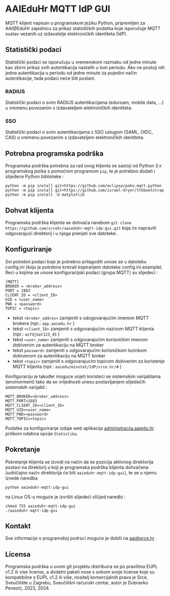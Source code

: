 # AAIEduHr MQTT IdP GUI
MQTT klijent napisan u programskom jeziku Python, pripremljen za AAI@EduHr zajednicu za prikaz statističkih podatka koje isporučuje MQTT sustav vezanih uz izdavatelje elektroničkih identiteta (IdP).

## Statistički podaci
Statistički podaci se isporučuju u vremenskom razmaku od jedne minute kao zbirni prikaz svih autentikacija nastalih u tom periodu. Ako ne postoji niti jedna autentikacija u periodu od jedne minute za pojedini način autentikacije, tada podaci neće biti poslani.
### RADIUS
Statistički podaci o svim RADIUS autentikacijama (eduroam, mobile data, ...) u vremenu povezanim s izdavateljem elektroničkih identiteta.
### SSO
Statistički podaci o svim autentikacijama s SSO uslugom (SAML, OIDC, CAS)  u vremenu povezanim s izdavateljem elektroničkih identiteta.

## Potrebna programska podrška
Programska podrška potrebna za rad ovog klijenta se sastoji od Python 3.x programskog jezika s pomoćnim programom `pip`, te je potrebno dodati i slijedece Python biblioteke :
```
python -m pip install git+https://github.com/eclipse/paho.mqtt.python
python -m pip install git+https://github.com/israel-dryer/ttkbootstrap
python -m pip install -U matplotlib
```
## Dohvat klijenta
Programska podrška klijenta se dohvača narebom `git clone https://github.com/srcehr/aaieduhr-mqtt-idp-gui.git` koja će napraviti odgovarajući direktorij i u njega prenjeti sve datoteke.
## Konfiguriranje
Svi potrebni podaci koje je potrebno prilagoditi unose se u datoteku config.ini (koju je potrebno kreirati kopiranjem datoteke config.ini.example).
Reci u kojima se unose konfiguracijski podaci (grupa MQTT) su slijedeci :
```
[MQTT]
BROKER = <broker_address>
PORT = 1883
CLIENT_ID = <client_ID>
UID = <user_name>
PWD = <password>
TOPIC = <topic>
```
* tekst `<broker_addres>` zamjeniti s odogovarajućim imenom MQTT brokera (npr.: `app.aaiedu.hr` )
* tekst `<client_ID>` zamjeniti s odgovarajućim nazivom MQTT klijenta (npr.: `asfdjGat123_45` )
* tekst `<user_name>` zamjeniti s odgovarajućim korisnićkim imenom dobivenim za autentikaciju na MQTT broker
* tekst `password>` zamjeniti s odgovarajućim korisnićkom lozinkom dobivenom za autentikaciju na MQTT broker
* tekst `<topic>` zamjeniti s odgovarajucim topicom dobivenim za koristenje MQTT klijenta (npr.: `aaiedu/minstat/IdP/srce.hr/#` )

Konfiguraciju je također moguce unjeti koristeci se sistemskim varijablama (environment) tako da se vrijednosti unesu postavljanjem slijedećih sistemskih varijabli : 
```
MQTT_BROKER=<broker_address>
MQTT_PORT=1883
MQTT_CLIENT_ID=<client_ID>
MQTT_UID=<user_name>
MQTT_PWD=<password>
MQTT_TOPIC=<topic>
```
Podatke za konfiguriranje izdaje web aplikacija [administracija.aaiedu.hr](https://administracija.aaiedu.hr/) prilikom odabira opcije `Statistika`.

## Pokretanje
Pokretanje klijenta se izvodi na način da se pozicija aktivnog direktorija postavi na direktorij u koji je programska podrška klijenta dohvačena (uobičajno naziv direktorija će biti `aaieduhr-mqtt-idp-gui`), te se u njemu izvede naredba 
```
python aaieduhr-mqtt-idp-gui
```
na Linux OS-u moguće je izvršiti slijedeći slčijed naredbi :
```
chmod 755 aaieduhr-mqtt-idp-gui
./aaieduhr-mqtt-idp-gui
```
## Kontakt
Sve informacije o programskoj podrsci moguće je dobiti na aai@srce.hr .
## Licensa
Programska podrška u ovom git projektu distribuira se po pravilima EUPL v1.2 ili vise license, a dodatni paketi nose s sobom svoje license koje su kompatibilne s EUPL v1.2 ili više, nositelj komercijalnih prava je Srce, Sveučilište u Zagrebu, Sveučilišni računski centar, autor je Dubravko Penezić, 2023, 2024.   

